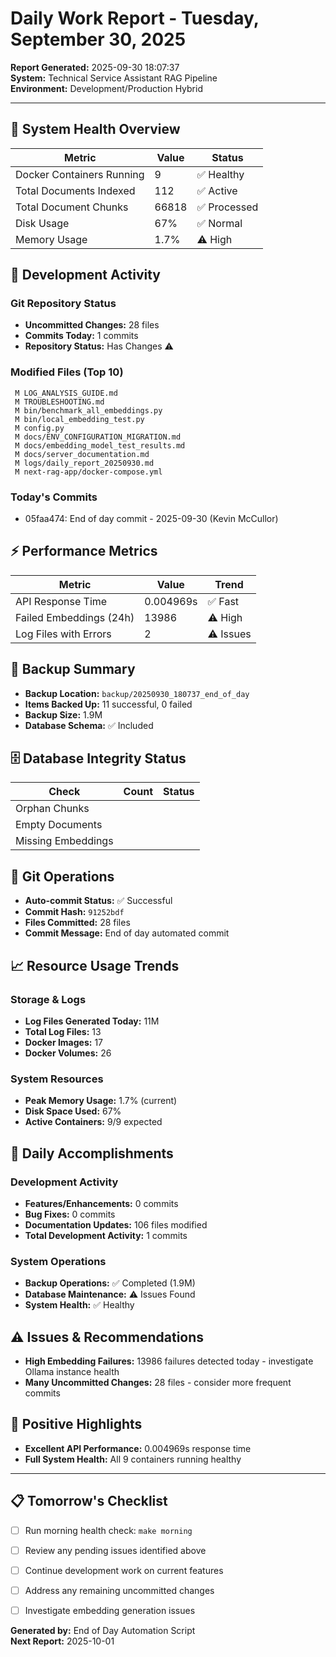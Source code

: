 # Daily Work Report - Tuesday, September 30, 2025

**Report Generated:** 2025-09-30 18:07:37  
**System:** Technical Service Assistant RAG Pipeline  
**Environment:** Development/Production Hybrid

---

## 🎯 System Health Overview

| Metric | Value | Status |
|--------|-------|--------|
| Docker Containers Running | 9 | ✅ Healthy |
| Total Documents Indexed | 112 | ✅ Active |
| Total Document Chunks | 66818 | ✅ Processed |
| Disk Usage | 67% | ✅ Normal |
| Memory Usage | 1.7% | ⚠️ High |

## 📝 Development Activity

### Git Repository Status
- **Uncommitted Changes:** 28 files
- **Commits Today:** 1 commits
- **Repository Status:** Has Changes ⚠️

### Modified Files (Top 10)
```
 M LOG_ANALYSIS_GUIDE.md
 M TROUBLESHOOTING.md
 M bin/benchmark_all_embeddings.py
 M bin/local_embedding_test.py
 M config.py
 M docs/ENV_CONFIGURATION_MIGRATION.md
 M docs/embedding_model_test_results.md
 M docs/server_documentation.md
 M logs/daily_report_20250930.md
 M next-rag-app/docker-compose.yml
```

### Today's Commits
- 05faa474: End of day commit - 2025-09-30 (Kevin McCullor)

## ⚡ Performance Metrics

| Metric | Value | Trend |
|--------|-------|-------|
| API Response Time | 0.004969s | ✅ Fast |
| Failed Embeddings (24h) | 13986 | ⚠️ High |
| Log Files with Errors | 2 | ⚠️ Issues |

## 💾 Backup Summary

- **Backup Location:** `backup/20250930_180737_end_of_day`
- **Items Backed Up:** 11 successful, 0 failed
- **Backup Size:** 1.9M
- **Database Schema:** ✅ Included

## 🗄️ Database Integrity Status

| Check | Count | Status |
|-------|-------|--------|
| Orphan Chunks | | | ❌ Needs Cleanup |
| Empty Documents | | | ⚠️ Needs Review |
| Missing Embeddings | | | ❌ Needs Processing |

## 🔄 Git Operations

- **Auto-commit Status:** ✅ Successful
- **Commit Hash:** `91252bdf`
- **Files Committed:** 28 files
- **Commit Message:** End of day automated commit

## 📈 Resource Usage Trends

### Storage & Logs
- **Log Files Generated Today:** 11M
- **Total Log Files:** 13
- **Docker Images:** 17
- **Docker Volumes:** 26

### System Resources
- **Peak Memory Usage:** 1.7% (current)
- **Disk Space Used:** 67%
- **Active Containers:** 9/9 expected

## 🎯 Daily Accomplishments

### Development Activity
- **Features/Enhancements:** 0 commits
- **Bug Fixes:** 0 commits  
- **Documentation Updates:** 106 files modified
- **Total Development Activity:** 1 commits

### System Operations
- **Backup Operations:** ✅ Completed (1.9M)
- **Database Maintenance:** ⚠️ Issues Found
- **System Health:** ✅ Healthy

## ⚠️ Issues & Recommendations

- **High Embedding Failures:** 13986 failures detected today - investigate Ollama instance health
- **Many Uncommitted Changes:** 28 files - consider more frequent commits

## 🎉 Positive Highlights

- **Excellent API Performance:** 0.004969s response time
- **Full System Health:** All 9 containers running healthy

---

## 📋 Tomorrow's Checklist

- [ ] Run morning health check: `make morning`
- [ ] Review any pending issues identified above
- [ ] Continue development work on current features
- [ ] Address any remaining uncommitted changes
- [ ] Investigate embedding generation issues


**Generated by:** End of Day Automation Script  
**Next Report:** 2025-10-01
